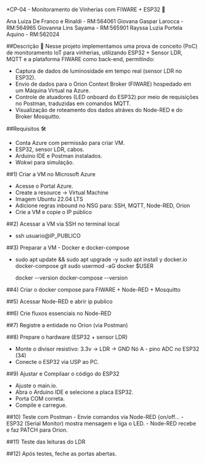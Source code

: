 *CP-04 - Monitoramento de Vinherias com FIWARE + ESP32 🍷

Ana Luiza De Franco e Rinaldi - RM:564061 
Giovana Gaspar Larocca - RM:564965 
Giovanna Lins Sayama - RM:565901 
Rayssa Luzia Portela Aquino - RM:562024

##Descrição 📝
 Nesse projeto implementamos uma prova de conceito (PoC) de monitoramento IoT para vinherias, utilizando ESP32 + Sensor LDR, MQTT e a plataforma FIWARE como back-end, permitindo:
 - Captura de dados de luminosidade em tempo real (sensor LDR no ESP32).
 - Envio de dados para o Orion Context Broker (FIWARE) hospedado em um Máquina Virtual na Azure.
 - Controle de atuadores (LED onboard do ESP32) por meio de requisições no Postman, traduzidas em comandos MQTT.
 - Visualização de roteamento dos dados atráves do Node-RED e do Broker Mosquitto.

##Requisitos 🛠️
 - Conta Azure com permissão para criar VM.
 - ESP32, sensor LDR, cabos.
 - Arduino IDE e Postman instalados.
 - Wokwi para simulação.

##1) Criar a VM no Microsoft Azure
   - Acesse o Portal Azure.
   - Create a resource -> Virtual Machine
   - Imagem Ubuntu 22.04 LTS
   - Adicione regras inbound no NSG para: SSH, MQTT, Node-RED, Orion
   - Crie a VM e copie o IP público

##2) Acessar a VM via SSH no terminal local
   - ssh usuario@IP_PUBLICO

##3) Preparar a VM - Docker e docker-compose
   - sudo apt update && sudo apt upgrade -y
     sudo apt install y docker.io docker-compose git
     sudo usermod -aG docker $USER
  
     docker --version
     docker-compose --version

##4) Criar o docker compose para FIWARE + Node-RED + Mosquitto

##5) Acessar Node-RED e abrir ip publico

##6) Crie fluxos essenciais no Node-RED

##7) Registre a entidade no Orion (via Postman)

##8) Prepare o hardware (ESP32 + sensor LDR)
   - Monte o divisor resistivo:
     3.3v -> LDR -> GND
     Nó A - pino ADC no ESP32 (34)
   - Conecte o ESP32 via USP ao PC. 

##9) Ajustar e Compilaar o código do ESP32
   - Ajuste o main.io.
   - Abra o Arduino IDE e selecione a placa ESP32.
   - Porta COM correta.
   - Compile e carregue.

##10) Teste com Postman
    - Envie comandos via Node-RED {on/off...
    - ESP32 (Serial Monitor) mostra mensagem e liga o LED.
    - Node-RED recebe e faz PATCH para Orion.

##11) Teste das leituras do LDR
   
##12) Após testes, feche as portas abertas.

 
